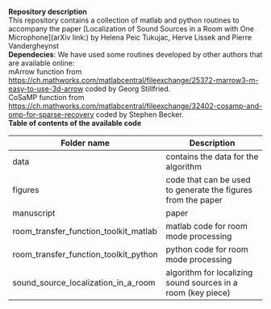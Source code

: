 __Repository description__ <br />
This repository contains a collection of matlab and python routines to accompany the paper
[Localization of Sound Sources in a Room with One Microphone](arXiv link:) 
by Helena Peic Tukujac, Herve Lissek and Pierre Vandergheynst
<br />
__Dependecies__: We have used some routines developed by other authors that are available online: <br />
mArrow function from https://ch.mathworks.com/matlabcentral/fileexchange/25372-marrow3-m-easy-to-use-3d-arrow coded by Georg Stillfried. <br />
CoSaMP function from https://ch.mathworks.com/matlabcentral/fileexchange/32402-cosamp-and-omp-for-sparse-recovery coded by Stephen Becker.
<br />
__Table of contents of the available code__ <br />

| Folder name                          | Description                                                    |
| ---                                  | ---                                                            |
| data                                 | contains the data for the algorithm                            |
| figures                              | code that can be used to generate the figures from the paper   |
| manuscript                           | paper                                                          |
| room_transfer_function_toolkit_matlab| matlab code for room mode processing                           |
| room_transfer_function_toolkit_python| python code for room mode processing                           |
| sound_source_localization_in_a_room  | algorithm for localizing sound sources in a room (key piece)   |
